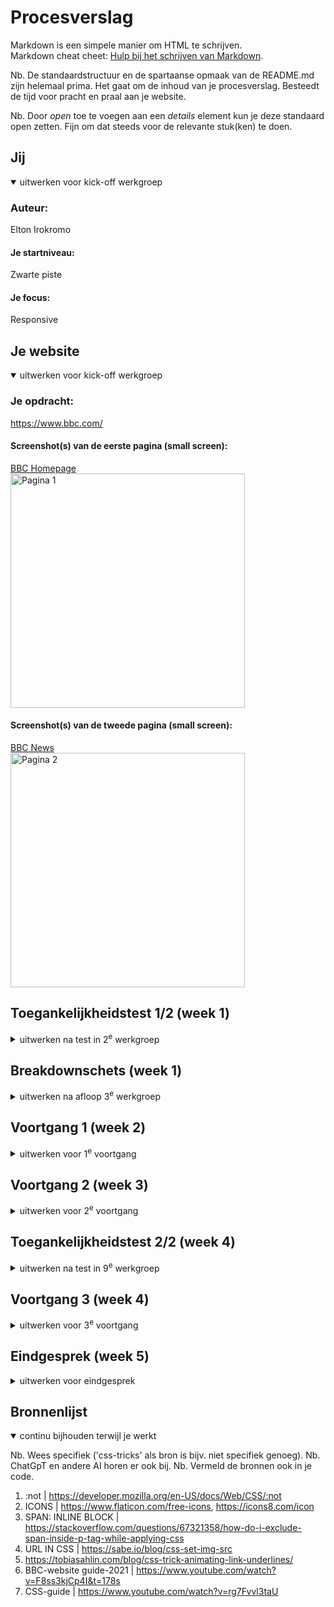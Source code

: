 # Procesverslag
Markdown is een simpele manier om HTML te schrijven.  
Markdown cheat cheet: [Hulp bij het schrijven van Markdown](https://github.com/adam-p/markdown-here/wiki/Markdown-Cheatsheet).

Nb. De standaardstructuur en de spartaanse opmaak van de README.md zijn helemaal prima. Het gaat om de inhoud van je procesverslag. Besteedt de tijd voor pracht en praal aan je website.

Nb. Door *open* toe te voegen aan een *details* element kun je deze standaard open zetten. Fijn om dat steeds voor de relevante stuk(ken) te doen.





## Jij

<details open>
  <summary>uitwerken voor kick-off werkgroep</summary>

  ### Auteur:
  Elton Irokromo

  #### Je startniveau:
  Zwarte piste 
  
  #### Je focus:
  Responsive
 
</details>





## Je website

<details open>
  <summary>uitwerken voor kick-off werkgroep</summary>

  ### Je opdracht:
  https://www.bbc.com/

  #### Screenshot(s) van de eerste pagina (small screen): 
  <a href="https://www.bbc.com/">BBC Homepage</a><br>
  <img src="readme-images/BBC-homepage.png" width="375px" alt="Pagina 1">

  #### Screenshot(s) van de tweede pagina (small screen):
  <a href="https://www.bbc.com/news">BBC News</a><br>
  <img src="readme-images/BBC-news.png" width="375px" alt="Pagina 2">
 
</details>



## Toegankelijkheidstest 1/2 (week 1)

<details>
  <summary>uitwerken na test in 2<sup>e</sup> werkgroep</summary>

  ### Bevindingen
  Lijst met je bevindingen die in de test naar voren kwamen:<br>
  - Validator heeft 117 berichten waarvan 7 errors. 1 error is een img die geen alt heeft.
  - Heeft skip links naar de content en accessibility page.
  - lang attribute=en
  - focus state ziet uit als de regular focus state. geen speciale kleur bij toegevoegd.
  - High contrast wordt gesupport
  - images hebben een goed beschreven alt
  - headers zijn linkjes


  Cheatsheet screenreader <br>
  <img src="readme-images/screenreader-cheatsheet.png" width="375px" alt="Screenreader cheatsheet">
  

</details>



## Breakdownschets (week 1)

<details>
  <summary>uitwerken na afloop 3<sup>e</sup> werkgroep</summary>

  ### de hele pagina: 
  <img src="readme-images/BBC-html.png" width="375px" alt="breakdown van de hele pagina">

</details>





## Voortgang 1 (week 2)

<details>
  <summary>uitwerken voor 1<sup>e</sup> voortgang</summary>

  ### Stand van zaken
  hier dit ging goed & dit was lastig (neem ook screenshots op van delen van je website en code).
  <img src="readme-images/voortgang.png" width="375px" alt="breakdown van de hele pagina">


  ### Agenda voor meeting
  samen met je groepje opstellen

  | student 1      | student 2          | student 3    | student 4        |
  | ---            | ---                | ---          | ---              |
  | Waar kan ik het| Hoe gebruik je     | Hoe stel je  | Hoe werkt display|
  | beste beginnen | secties en         | de font in?  | flex nou?        |
  | met css'en?    | articles?          | ...          | ...              |


  ### Verslag van meeting
  hier na afloop snel de uitkomsten van de meeting vastleggen

  - Studentassistent vroeg wat ik uitdagend vond aan de website. Hierdoor ben ik van mening dat de beste keus is om een ander website te kiezen om na te maken.
  - na een section/ article hoort er altijd een h1/h2/h3 enzovoort als eerst bij. anders wordt het aangeraden om een div te gebruiken.
  - nog een punt
  - ...

</details>





## Voortgang 2 (week 3)

<details>
  <summary>uitwerken voor 2<sup>e</sup> voortgang</summary>

  ### Stand van zaken
  hier dit ging goed & dit was lastig (neem ook screenshots op van delen van je website en code)<br>
  Ik heb de keuze gemaakt om de BBC website na te maken omdat hier meer uitdaging zit waaronder de nav vooral.
  Tot nu toe heb ik alleen de navigatie kunnen afmaken, maar dit was opzicht het moeilijkste van de website.<br><br>
  <img src="readme-images/BBC-nav2.png" width="375px" alt="navigatie"> |<br><br>
  <img src="readme-images/BBC-nav3.png" width="375px" alt="navigatie"> |<br><br>
  <img src="readme-images/BBC-nav.png" width="375px" alt="navigatie">
 
  ### Agenda voor meeting
  samen met je groepje opstellen

  | student 1      | student 2          | student 3    | student 4        |
  | ---            | ---                | ---          | ---              |
  | Hoe kan je     | Hoe werkt een      | Hoe gebruik  | en dan ik dat    |
  | binnen een sub | hamburger menu?    | je before en | dit wil ik zeker |
  | pagina een     | ...                | after?       | ...              |
  | scroll bij 
  | toevoegen?


  ### Verslag van meeting
  hier na afloop snel de uitkomsten van de meeting vastleggen

  - Met translate kan je gemakkelijk een menu laten verschijnen en verdwijnen.
  - ::before en ::after zijn elementen die content opslaan maar ook decoratief gebruikt kunnen worden.
  - Om alleen het element te selecteren dat alleen na de parent voorkomt, kan je gebruik maken van >. | header > nav
  - https://codepen.io/shooft/pen/dywdGqY - before en after
  - responsive menu: https://codepen.io/shooft/pen/KKbQVNy

</details>





## Toegankelijkheidstest 2/2 (week 4)

<details>
  <summary>uitwerken na test in 9<sup>e</sup> werkgroep</summary>

  ### Bevindingen
  Lijst met je bevindingen die in de test naar voren kwamen (geef ook aan wat er verbeterd is):<br>
  - Validator heeft 7 errors waarvan allemaal images zonder alts zijn.
  - lang attribute = en.
  - geen skip links naar content en accessibility page.
  - viewport zoom is not disabled.
  - high contrast wordt gesupport.
  
  - Screenreader leest de headers niet op.
  - Headers horen linkjes te zijn.
  - De content wordt in listjes uitgesproken door de screenreader


  verbeterd:
  - De headers in een a gezet.
  - gebruik gemaakt van divs inplaats van listjes.
  - Alle images een alt gegeven.



  
</details>





## Voortgang 3 (week 4)

<details>
  <summary>uitwerken voor 3<sup>e</sup> voortgang</summary>

  ### Stand van zaken
  hier dit ging goed & dit was lastig (neem ook screenshots op van delen van je website en code)<br>
  Ik heb tot nu toe de eerste pagina responsive kunnen krijgen. Alles ging tot nu toe goed. het is vooral begrijpen en zelf testen.<br>
  <img src="readme-images/BBC-Homepage-600px.png" width="375px" alt="navigatie"> |<br><br>
  <img src="readme-images/BBC-Homepage-600px-boven.png" width="375px" alt="navigatie"> |<br><br>
  <img src="readme-images/BBC-Homepage-1000px.png" width="375px" alt="navigatie">  |<br><br>
  <img src="readme-images/BBC-Homepage-1280px-boven.png" width="375px" alt="navigatie">


  ### Agenda voor meeting
  samen met je groepje opstellen

  | student 1      | student 2          | student 3    | student 4        |
  | ---            | ---                | ---          | ---              |
  | Hoe kan je     | Hoe werkt een      | Hoe gebruik  | en dan ik dat    |
  | binnen een sub | hamburger menu?    | je before en | dit wil ik zeker |
  | pagina een     | ...                | after?       | ...              |
  | scroll bij 
  | toevoegen?

  ### Verslag van meeting
  hier na afloop snel de uitkomsten van de meeting vastleggen

  - https://codepen.io/shooft/pen/dywdGqY - before en after
  - responsive menu: https://codepen.io/shooft/pen/KKbQVNy
  - nog een punt
  - ...

</details>





## Eindgesprek (week 5)

<details>
  <summary>uitwerken voor eindgesprek</summary>

  ### Je uitkomst - karakteristiek screenshots:
  <img src="readme-images/BBC-Home-eindproduct.png" width="375px" alt="uitkomst opdracht 1"><br><br>
  <img src="readme-images/BBC-News-eindproduct.png" width="375px" alt="uitkomst opdracht 1">


  ### Dit ging goed/Heb ik geleerd: 
  Korte omschrijving met plaatjes
  - Alles ging tot nu toe goed, ik heb gewerkt met grid/ flex, media queries, after & before, hover en nog veel meer. 
  - Ik voel me nu een css pro. Ook de selectors ging goed.


  ### Dit was lastig/Is niet gelukt:
  Ik had te weinig tijd om nog alle kleuren te veranderen. 
  - Omdat ik de pagina van desktop naar mobiel heb ontwikkeld, heeft dit nogal invloed gehad op de rest van de pagina, maar desondanks heb ik het wel kunnen fixen.
  - Er staan veel media queries die eigenlijk niet hoeven. Veel elementen met dezelfde attributes.
  - Met de kennis die ik nu heb kon ik de pagina's coderen met iets minder code.


  ### Laatste opdracht
  Problem:<br>
  <img src="readme-images/Problem.png" width="375px" alt="Problem"><br><br>
  Solver:<br>
  <img src="readme-images/Solved.png" width="375px" alt="Solved">
</details>





## Bronnenlijst

<details open>
  <summary>continu bijhouden terwijl je werkt</summary>

  Nb. Wees specifiek ('css-tricks' als bron is bijv. niet specifiek genoeg). 
  Nb. ChatGpT en andere AI horen er ook bij.
  Nb. Vermeld de bronnen ook in je code.

  1. :not | https://developer.mozilla.org/en-US/docs/Web/CSS/:not 
  2. ICONS | https://www.flaticon.com/free-icons, https://icons8.com/icon
  3. SPAN: INLINE BLOCK | https://stackoverflow.com/questions/67321358/how-do-i-exclude-span-inside-p-tag-while-applying-css
  4. URL IN CSS | https://sabe.io/blog/css-set-img-src
  5. https://tobiasahlin.com/blog/css-trick-animating-link-underlines/
  6. BBC-website guide-2021 | https://www.youtube.com/watch?v=F8ss3kjCp4I&t=178s
  7. CSS-guide | https://www.youtube.com/watch?v=rg7Fvvl3taU

</details>

